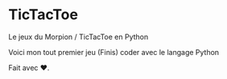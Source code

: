 # TicTacToe
Le jeux du Morpion / TicTacToe en Python

Voici mon tout premier jeu (Finis) coder avec le langage Python

Fait avec ❤️.

